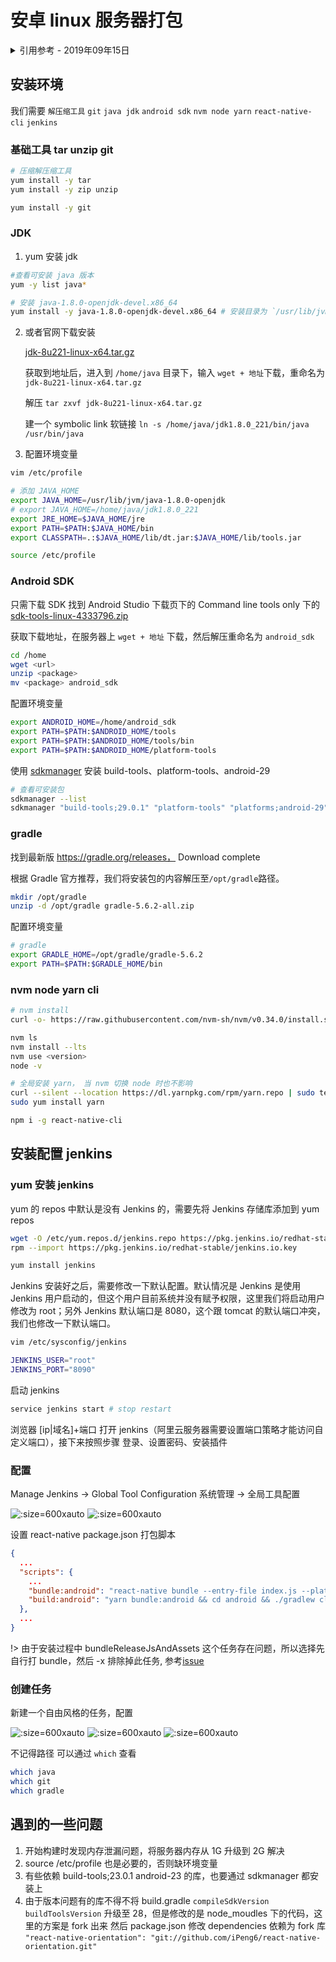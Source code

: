 # 安卓 linux 服务器打包

<details>
<summary>引用参考 - 2019年09年15日</summary>

- [Linux 服务器搭建 Jenkins 自动化打包](https://fenglincanyi.github.io/2018/02/28/Linux服务器搭建Jenkins自动化打包/)

</details>

## 安装环境

我们需要 `解压缩工具` `git` `java jdk` `android sdk` `nvm node yarn` `react-native-cli` `jenkins`

### 基础工具 tar unzip git

```bash
# 压缩解压缩工具
yum install -y tar
yum install -y zip unzip

yum install -y git
```

### JDK

1. yum 安装 jdk

```bash
#查看可安装 java 版本
yum -y list java*

# 安装 java-1.8.0-openjdk-devel.x86_64
yum install -y java-1.8.0-openjdk-devel.x86_64 # 安装目录为 `/usr/lib/jvm`
```

2. 或者官网下载安装

   [jdk-8u221-linux-x64.tar.gz](https://www.oracle.com/technetwork/java/javase/downloads/jdk8-downloads-2133151.html)

   获取到地址后，进入到 `/home/java` 目录下，输入 `wget + 地址`下载，重命名为 `jdk-8u221-linux-x64.tar.gz`

   解压 `tar zxvf jdk-8u221-linux-x64.tar.gz`

   建一个 symbolic link 软链接 `ln -s /home/java/jdk1.8.0_221/bin/java /usr/bin/java`

3. 配置环境变量

```bash
vim /etc/profile

# 添加 JAVA_HOME
export JAVA_HOME=/usr/lib/jvm/java-1.8.0-openjdk
# export JAVA_HOME=/home/java/jdk1.8.0_221
export JRE_HOME=$JAVA_HOME/jre
export PATH=$PATH:$JAVA_HOME/bin
export CLASSPATH=.:$JAVA_HOME/lib/dt.jar:$JAVA_HOME/lib/tools.jar

source /etc/profile
```

### Android SDK

只需下载 SDK 找到 Android Studio 下载页下的 Command line tools only 下的 [sdk-tools-linux-4333796.zip](https://developer.android.com/studio#downloads)

获取下载地址，在服务器上 `wget + 地址` 下载，然后解压重命名为 `android_sdk`

```bash
cd /home
wget <url>
unzip <package>
mv <package> android_sdk
```

配置环境变量

```bash
export ANDROID_HOME=/home/android_sdk
export PATH=$PATH:$ANDROID_HOME/tools
export PATH=$PATH:$ANDROID_HOME/tools/bin
export PATH=$PATH:$ANDROID_HOME/platform-tools
```

使用 [sdkmanager](https://developer.android.com/studio/command-line/sdkmanager) 安装 build-tools、platform-tools、android-29

```bash
# 查看可安装包
sdkmanager --list
sdkmanager "build-tools;29.0.1" "platform-tools" "platforms;android-29"
```

### gradle

找到最新版 https://gradle.org/releases， Download complete

根据 Gradle 官方推荐，我们将安装包的内容解压至`/opt/gradle`路径。

```bash
mkdir /opt/gradle
unzip -d /opt/gradle gradle-5.6.2-all.zip
```

配置环境变量

```bash
# gradle
export GRADLE_HOME=/opt/gradle/gradle-5.6.2
export PATH=$PATH:$GRADLE_HOME/bin
```

### nvm node yarn cli

```bash
# nvm install
curl -o- https://raw.githubusercontent.com/nvm-sh/nvm/v0.34.0/install.sh | bash

nvm ls
nvm install --lts
nvm use <version>
node -v

# 全局安装 yarn， 当 nvm 切换 node 时也不影响
curl --silent --location https://dl.yarnpkg.com/rpm/yarn.repo | sudo tee /etc/yum.repos.d/yarn.repo
sudo yum install yarn

npm i -g react-native-cli
```

## 安装配置 jenkins

### yum 安装 jenkins

yum 的 repos 中默认是没有 Jenkins 的，需要先将 Jenkins 存储库添加到 yum repos

```bash
wget -O /etc/yum.repos.d/jenkins.repo https://pkg.jenkins.io/redhat-stable/jenkins.repo
rpm --import https://pkg.jenkins.io/redhat-stable/jenkins.io.key

yum install jenkins
```

Jenkins 安装好之后，需要修改一下默认配置。默认情况是 Jenkins 是使用 Jenkins 用户启动的，但这个用户目前系统并没有赋予权限，这里我们将启动用户修改为 root；另外 Jenkins 默认端口是 8080，这个跟 tomcat 的默认端口冲突，我们也修改一下默认端口。

```bash
vim /etc/sysconfig/jenkins

JENKINS_USER="root"
JENKINS_PORT="8090"
```

启动 jenkins

```bash
service jenkins start # stop restart
```

浏览器 [ip|域名]+端口 打开 jenkins（阿里云服务器需要设置端口策略才能访问自定义端口），接下来按照步骤 登录、设置密码、安装插件

### 配置

Manage Jenkins -> Global Tool Configuration 系统管理 -> 全局工具配置

![](img/jenkins_jdk.jpg ':size=600xauto')
![](img/jenkins_git_gradle.jpg ':size=600xauto')

设置 react-native package.json 打包脚本

```json
{
  ...
  "scripts": {
    ...
    "bundle:android": "react-native bundle --entry-file index.js --platform android --dev false --bundle-output ./android/app/src/main/assets/index.android.bundle",
    "build:android": "yarn bundle:android && cd android && ./gradlew clean --stacktrace && ./gradlew assembleRelease -x bundleReleaseJsAndAssets --stacktrace"
  },
  ...
}
```

!> 由于安装过程中 bundleReleaseJsAndAssets 这个任务存在问题，所以选择先自行打 bundle，然后 -x 排除掉此任务, 参考[issue](https://stackoverflow.com/questions/49513047/react-native-assemblerelease-fails-for-task-appbundlereleasejsandassets)

### 创建任务

新建一个自由风格的任务，配置

![](img/jenkins_task_git.jpg ':size=600xauto')
![](img/jenkins_task_build.jpg ':size=600xauto')
![](img/jenkins_task_after.jpg ':size=600xauto')

不记得路径 可以通过 `which` 查看

```bash
which java
which git
which gradle
```

## 遇到的一些问题

1. 开始构建时发现内存泄漏问题，将服务器内存从 1G 升级到 2G 解决
2. source /etc/profile 也是必要的，否则缺环境变量
3. 有些依赖 build-tools;23.0.1 android-23 的库，也要通过 sdkmanager 都安装上
4. 由于版本问题有的库不得不将 build.gradle `compileSdkVersion` `buildToolsVersion` 升级至 28，但是修改的是 node_moudles 下的代码，这里的方案是 fork 出来
   然后 package.json 修改 dependencies 依赖为 fork 库 `"react-native-orientation": "git://github.com/iPeng6/react-native-orientation.git"`

